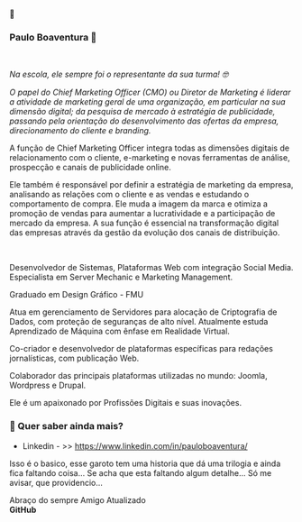 👋
### Paulo Boaventura 👋
<br>

 </p><p><i><font style="vertical-align: inherit;"><font style="vertical-align: inherit;" class="">Na escola, ele sempre foi o representante da sua turma! </font><font style="vertical-align: inherit;">🤓</font></font></i></p>

<p><i><font style="vertical-align: inherit;"><font style="vertical-align: inherit;">O papel do Chief Marketing Officer (CMO) ou Diretor de Marketing é liderar a atividade de marketing geral de uma organização, em particular na sua dimensão digital; </font><font style="vertical-align: inherit;" class="">da pesquisa de mercado à estratégia de publicidade, passando pela orientação do desenvolvimento das ofertas da empresa, direcionamento do cliente e branding.&nbsp;</font></font></i></p>

<p><font style="vertical-align: inherit;"><font style="vertical-align: inherit;">A função de Chief Marketing Officer integra todas as dimensões digitais de relacionamento com o cliente, e-marketing e novas ferramentas de análise, prospecção e canais de publicidade online.</font></font></p>

<p><font style="vertical-align: inherit;"><font style="vertical-align: inherit;">Ele também é responsável por definir a estratégia de marketing da empresa, analisando as relações com o cliente e as vendas e estudando o comportamento de compra. </font><font style="vertical-align: inherit;">Ele muda a imagem da marca e otimiza a promoção de vendas para aumentar a lucratividade e a participação de mercado da empresa. </font><font style="vertical-align: inherit;">A sua função é essencial na transformação digital das empresas através da gestão da evolução dos canais de distribuição.</font></font></p>
<br>
<p>Desenvolvedor de Sistemas, Plataformas Web com integração Social Media. Especialista em Server Mechanic  e Marketing Management. 


Graduado em Design Gráfico - FMU

Atua em gerenciamento de Servidores para alocação de Criptografia de Dados, com proteção de seguranças de alto nível.
 Atualmente estuda Aprendizado de Máquina com ênfase em Realidade Virtual.

Co-criador e desenvolvedor de plataformas específicas para redações jornalísticas, com publicação Web. 

Colaborador das principais plataformas utilizadas no mundo: Joomla, Wordpress e Drupal. 


<p><font style="vertical-align: inherit;"><font style="vertical-align: inherit;">Ele é um apaixonado por Profissões Digitais e suas inovações.


  ### 🔭   Quer saber ainda mais? 

 - Linkedin - >> <link> https://www.linkedin.com/in/pauloboaventura/ </link>

Isso é o basico, esse garoto tem uma historia que dá uma trilogia e ainda fica faltando coisa... 
Se acha que esta faltando algum detalhe... 
Só me avisar, que providencio... 

Abraço do sempre Amigo Atualizado <br>
<b>GitHub</b>

<!--
**PauloBoaventura/PauloBoaventura** is a ✨ _special_ ✨ repository because its `README.md` (this file) appears on your GitHub profile.

 

Here are some ideas to get you started:

- 🔭 I’m currently working on ...
- 🌱 I’m currently learning ...
- 👯 I’m looking to collaborate on ...
- 🤔 I’m looking for help with ...
- 💬 Ask me about ...
- 📫 How to reach me: ...
- 😄 Pronouns: ...
- ⚡ Fun fact: ...
-->
